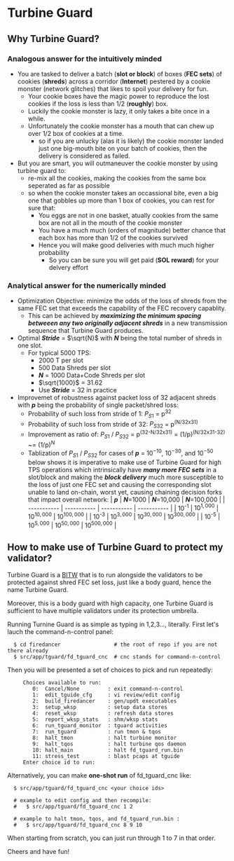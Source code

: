 # Turbine Guard

## Why Turbine Guard?

### Analogous answer for the intuitively minded
- You are tasked to deliver a batch (**slot or block**) of boxes (**FEC sets**) of cookies (**shreds**)
  across a corridor (**Internet**) pestered by a cookie monster (network glitches) that likes to spoil your delivery for fun.
  - Your cookie boxes have the magic power to reproduce the lost cookies if the loss is less than 1/2 (**roughly**) box.
  - Luckily the cookie monster is lazy, it only takes a bite once in a while.
  - Unfortunately the cookie monster has a mouth that can chew up over 1/2 box of cookies at a time.
    - so if you are unlucky (alas it is likely) the cookie monster landed just one big-mouth bite on your batch of cookies, then the delivery is considered as failed.
- But you are smart, you will outmaneuver the cookie monster by using turbine guard to:
  - re-mix all the cookies, making the cookies from the same box seperated as far as possible
  - so when the cookie monster takes an occassional bite, even a big one that gobbles up more than 1 box of cookies, you can rest for sure that:
    - You eggs are not in one basket, atually cookies from the same box are not all in the mouth of the cookie monster
    - You have a much much (orders of magnitude) better chance that each box has more than 1/2 of the cookies survived 
    - Hence you will make good deliveries with much much higher probability
      - So you can be sure you will get paid (**SOL reward**) for your delvery effort
### Analytical answer for the numerically minded
- Optimization Objective: minimize the odds of the loss of shreds from the same FEC set that exceeds the capability of the FEC recovery capablity.
  - This can be achieved by ***maximizing the minimum spacing betweeen any two originally adjacent shreds*** in a new transmission sequence that Turbine Guard produces.
- Optimal ***Stride*** = $\sqrt{N}$ with ***N*** being the total number of shreds in one slot.
  - For typical 5000 TPS:
    - 2000 T per slot
    - 500 Data Shreds per slot
    - ***N*** = 1000 Data+Code Shreds per slot
    - $\sqrt{1000}$ = 31.62
    - Use ***Stride*** = 32 in practice
- Improvemet of robustness against packet loss of 32 adjacent shreds with ***p*** being the probability of single packet/shred loss:
  - Probability of such loss from stride of 1: $P_{S1}$ = p<sup>32</sup>
  - Probability of such loss from stride of 32: $P_{S32}$ = p<sup>(N/32x31)</sup> 
  - Improvement as ratio of: $P_{S1}$ / $P_{S32}$ = p<sup>(32-N/32x31)</sup> = (1/p)<sup>(N/32x31-32)</sup>  ~= (1/p)<sup>N</sup>
  - Tablization of $P_{S1}$ / $P_{S32}$ for cases of ***p*** = $10^{-10}$, $10^{-30}$, and $10^{-50}$ below shows it is imperative to make use of Turbine Guard for high TPS operations which intrinsically have ***many more FEC sets*** in a slot/block and making the ***block delivery*** much more susceptible to the loss of just one FEC set and causing the corresponding slot unable to land on-chain, worst yet, causing chaining decision forks that impact overall network:
    | ***p*** | ***N***=1000 | ***N***=10,000 | ***N***=100,000 |
    | ----------- | ----------- | ----------- | ----------- |
    | 10<sup>-1</sup> | $10^{1,000}$ | $10^{10,000}$ | $10^{100,000}$ |
    | 10<sup>-3</sup> | $10^{3,000}$ | $10^{30,000}$ | $10^{300,000}$ |
    | 10<sup>-5</sup> | $10^{5,000}$ | $10^{50,000}$ | $10^{500,000}$ |
## How to make use of Turbine Guard to protect my validator?
Turbine Guard is a [BITW](https://en.wikipedia.org/wiki/Bump-in-the-wire) that is to run alongside the validators to be protected against shred FEC set loss, just like a body guard, hence the name Turbine Guard. 

Moreover, this is a body guard with high capacity, one Turbine Guard is sufficient to have multiple validators under its protection umbrella.

Running Turnine Guard is as simple as typing in 1,2,3..., literally. First let's lauch the command-n-control panel:
```
  $ cd firedancer                 # the root of repo if you are not there already
  $ src/app/tguard/fd_tguard_cnc  # cnc stands for command-n-control
```
Then you will be presented a set of choices to pick and run repeatedly:
```
     Choices available to run:
        0:  Cancel/None         : exit command-n-control  
        1:  edit_tguide_cfg     : vi review/edit config   
        2:  build_firedancer    : gen/updt executables    
        3:  setup_wksp          : setup data stores       
        4:  reset_wksp          : refresh data stores     
        5:  report_wksp_stats   : shm/wksp stats               
        6:  run_tguard_monitor  : tguard activities       
        7:  run_tguard          : run tmon & tqos         
        8:  halt_tmon           : halt turbine monitor    
        9:  halt_tqos           : halt turbine qos daemon 
        10: halt_main           : halt fd_tguard_run.bin  
        11: stress_test         : blast pcaps at tguide
     Enter choice id to run:
```
Alternatively, you can make **one-shot run** of fd_tguard_cnc like:
```
  $ src/app/tguard/fd_tguard_cnc <your choice ids>

  # example to edit config and then recompile:
  #   $ src/app/tguard/fd_tguard_cnc 1 2

  # example to halt tmon, tqos, and fd_tguard_run.bin :
  #   $ src/app/tguard/fd_tguard_cnc 8 9 10

```

When starting from scratch, you can just run through 1 to 7 in that order.

Cheers and have fun!